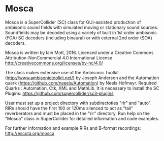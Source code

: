 # Mosca
Mosca is a SuperCollider (SC) class for GUI-assisted production of ambisonic sound fields with simulated moving or stationary sound sources. Soundfields may be decoded using a variety of built in 1st order ambisonic (FOA) SC decoders (including binaural) or with external 2nd order (SOA) decoders.

Mosca is written by Iain Mott, 2016. Licensed under a Creative Commons Attribution-NonCommercial 4.0 International License http://creativecommons.org/licenses/by-nc/4.0/

The class makes extensive use of the Ambisonic Toolkit (http://www.ambisonictoolkit.net/) by Joseph Anderson and the Automation quark (https://github.com/neeels/Automation) by Neels Hofmeyr. Required Quarks : Automation, Ctk, XML and MathLib. It is necessary to install the SC Plugins: https://github.com/supercollider/sc3-plugins

User must set up a project directory with subdirectoties "rir" and "auto". RIRs should have the first 100 or 120ms silenced to act as "tail" reverberators and must be placed in the "rir" directory. Run help on the "Mosca" class in SuperCollider for detailed information and code examples.

For further information and example RIRs and B-format recordings: http://escuta.org/mosca